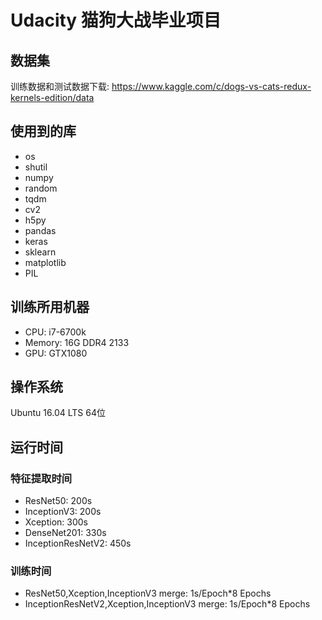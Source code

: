# Udacity 猫狗大战毕业项目
## 数据集
训练数据和测试数据下载:
https://www.kaggle.com/c/dogs-vs-cats-redux-kernels-edition/data

## 使用到的库
- os
- shutil
- numpy
- random
- tqdm
- cv2
- h5py
- pandas
- keras
- sklearn
- matplotlib
- PIL

## 训练所用机器
- CPU:      i7-6700k
- Memory:   16G DDR4 2133
- GPU:      GTX1080

## 操作系统
Ubuntu 16.04 LTS 64位

## 运行时间
### 特征提取时间
- ResNet50:           200s
- InceptionV3:        200s
- Xception:           300s
- DenseNet201:        330s
- InceptionResNetV2:  450s

### 训练时间
- ResNet50,Xception,InceptionV3 merge:            1s/Epoch*8 Epochs
- InceptionResNetV2,Xception,InceptionV3 merge:   1s/Epoch*8 Epochs 

